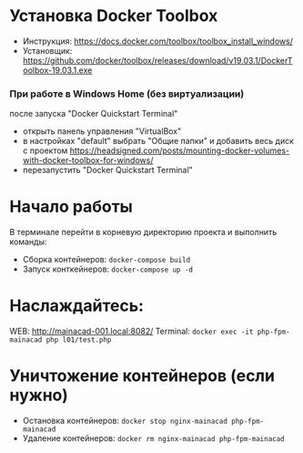 # Установка Docker Toolbox
- Инструкция: https://docs.docker.com/toolbox/toolbox_install_windows/
- Установщик: https://github.com/docker/toolbox/releases/download/v19.03.1/DockerToolbox-19.03.1.exe

### При работе в Windows Home (без виртуализации)

после запуска "Docker Quickstart Terminal"
- открыть панель управления "VirtualBox"
- в настройках "default" выбрать "Общие папки" и добавить весь диск с проектом https://headsigned.com/posts/mounting-docker-volumes-with-docker-toolbox-for-windows/
- перезапустить "Docker Quickstart Terminal"

# Начало работы
В терминале перейти в корневую директорию проекта и выполнить команды:
- Сборка контейнеров: `docker-compose build`
- Запуск конткейнеров: `docker-compose up -d`

# Наслаждайтесь:
WEB: http://mainacad-001.local:8082/
Terminal: `docker exec -it php-fpm-mainacad php l01/test.php`

# Уничтожение контейнеров (если нужно)
- Остановка контейнеров: `docker stop nginx-mainacad php-fpm-mainacad`
- Удаление контейнеров: `docker rm nginx-mainacad php-fpm-mainacad`